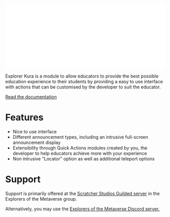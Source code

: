 <p align="center" width="100%">
  <img height="200px" src="/images/Logo.png" alt="Explorer Kura logo"/>
</p>

Explorer Kura is a module to allow educators to provide the best possible education experience to their students by providing a easy to use interface with actions that can be customised by the developer to suit the educator.

[Read the documentation](https://scratcher-studios.github.io/Explorer-Kura/)

# Features
- Nice to use interface
- Different announcement types, including an intrusive full-screen announcement display
- Extensibility through Quick Actions modules created by you, the developer to help educators achieve more with your experience
- Non intrusive "Locator" option as well as additional teleport options

# Support
Support is primarily offered at the [Scratcher Studios Guilded server](https://guilded.gg/ScratcherStudios) in the Explorers of the Metaverse group.

Alternatively, you may use the [Explorers of the Metaverse Discord server.](https://discord.gg/7NmeNfNPR7)